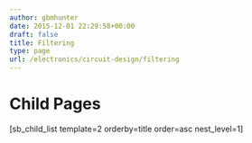```yaml
---
author: gbmhunter
date: 2015-12-01 22:29:58+00:00
draft: false
title: Filtering
type: page
url: /electronics/circuit-design/filtering
---
```


# Child Pages




[sb_child_list template=2 orderby=title order=asc nest_level=1]
